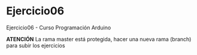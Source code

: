 # Ejercicio06
Ejercicio06 - Curso Programación Arduino

**ATENCIÓN** La rama master está protegida, hacer una nueva rama (branch) para subir los ejercicios
